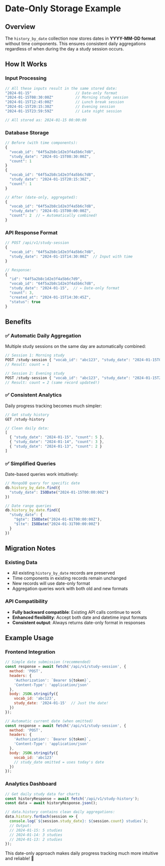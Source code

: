 # Date-Only Storage Example

## Overview

The `history_by_date` collection now stores dates in **YYYY-MM-DD format** without time components. This ensures consistent daily aggregations regardless of when during the day a study session occurs.

## How It Works

### Input Processing
```javascript
// All these inputs result in the same stored date:
"2024-01-15"                    // Date-only format
"2024-01-15T08:30:00Z"          // Morning study session  
"2024-01-15T12:45:00Z"          // Lunch break session
"2024-01-15T20:15:30Z"          // Evening session
"2024-01-15T23:59:59Z"          // Late night session

// All stored as: 2024-01-15 00:00:00
```

### Database Storage
```javascript
// Before (with time components):
{
  "vocab_id": "64f5a2b8c1d2e3f4a5b6c7d8",
  "study_date": "2024-01-15T08:30:00Z",
  "count": 1
}
{
  "vocab_id": "64f5a2b8c1d2e3f4a5b6c7d8", 
  "study_date": "2024-01-15T20:15:30Z",
  "count": 1
}

// After (date-only, aggregated):
{
  "vocab_id": "64f5a2b8c1d2e3f4a5b6c7d8",
  "study_date": "2024-01-15T00:00:00Z",
  "count": 2  // ← Automatically combined!
}
```

### API Response Format
```javascript
// POST /api/v1/study-session
{
  "vocab_id": "64f5a2b8c1d2e3f4a5b6c7d8",
  "study_date": "2024-01-15T14:30:00Z"  // Input with time
}

// Response:
{
  "id": "64f5a2b8c1d2e3f4a5b6c7d9",
  "vocab_id": "64f5a2b8c1d2e3f4a5b6c7d8", 
  "study_date": "2024-01-15",  // ← Date-only format
  "count": 3,
  "created_at": "2024-01-15T14:30:45Z",
  "status": true
}
```

## Benefits

### ✅ Automatic Daily Aggregation
Multiple study sessions on the same day are automatically combined:

```javascript
// Session 1: Morning study
POST /study-session { "vocab_id": "abc123", "study_date": "2024-01-15T08:00:00Z" }
// Result: count = 1

// Session 2: Evening study  
POST /study-session { "vocab_id": "abc123", "study_date": "2024-01-15T20:00:00Z" }
// Result: count = 2 (same record updated!)
```

### ✅ Consistent Analytics
Daily progress tracking becomes much simpler:

```javascript
// Get study history
GET /study-history

// Clean daily data:
[
  { "study_date": "2024-01-15", "count": 5 },
  { "study_date": "2024-01-14", "count": 3 },
  { "study_date": "2024-01-13", "count": 2 }
]
```

### ✅ Simplified Queries
Date-based queries work intuitively:

```javascript
// MongoDB query for specific date
db.history_by_date.find({
  "study_date": ISODate("2024-01-15T00:00:00Z")
})

// Date range queries
db.history_by_date.find({
  "study_date": {
    "$gte": ISODate("2024-01-01T00:00:00Z"),
    "$lte": ISODate("2024-01-31T00:00:00Z")
  }
})
```

## Migration Notes

### Existing Data
- All existing `history_by_date` records are preserved
- Time components in existing records remain unchanged
- New records will use date-only format
- Aggregation queries work with both old and new formats

### API Compatibility
- **Fully backward compatible**: Existing API calls continue to work
- **Enhanced flexibility**: Accept both date and datetime input formats
- **Consistent output**: Always returns date-only format in responses

## Example Usage

### Frontend Integration
```javascript
// Simple date submission (recommended)
const response = await fetch('/api/v1/study-session', {
  method: 'POST',
  headers: { 
    'Authorization': `Bearer ${token}`,
    'Content-Type': 'application/json'
  },
  body: JSON.stringify({
    vocab_id: 'abc123',
    study_date: '2024-01-15'  // Just the date!
  })
});

// Automatic current date (when omitted)
const response = await fetch('/api/v1/study-session', {
  method: 'POST', 
  headers: {
    'Authorization': `Bearer ${token}`,
    'Content-Type': 'application/json'
  },
  body: JSON.stringify({
    vocab_id: 'abc123'
    // study_date omitted = uses today's date
  })
});
```

### Analytics Dashboard
```javascript
// Get daily study data for charts
const historyResponse = await fetch('/api/v1/study-history');
const data = await historyResponse.json();

// data.history contains clean daily aggregations:
data.history.forEach(session => {
  console.log(`${session.study_date}: ${session.count} studies`);
  // Output: 
  // 2024-01-15: 5 studies
  // 2024-01-14: 3 studies
  // 2024-01-13: 2 studies
});
```

This date-only approach makes daily progress tracking much more intuitive and reliable! 🎯